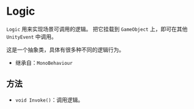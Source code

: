 # Logic

`Logic` 用来实现场景可调用的逻辑。
把它挂载到 `GameObject` 上，即可在其他 `UnityEvent` 中调用。

这是一个抽象类，具体有很多种不同的逻辑行为。

- 继承自：`MonoBehaviour`

## 方法

- `void Invoke()`：调用逻辑。